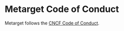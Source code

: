 # Metarget Code of Conduct

Metarget follows the [CNCF Code of Conduct](https://github.com/cncf/foundation/blob/master/code-of-conduct.md).
